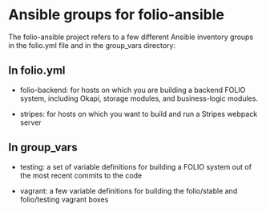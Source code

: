 # Ansible groups for folio-ansible

The folio-ansible project refers to a few different Ansible inventory
groups in the folio.yml file and in the group_vars directory:

## In folio.yml
* folio-backend: for hosts on which you are building a backend FOLIO
  system, including Okapi, storage modules, and business-logic
  modules.

* stripes: for hosts on which you want to build and run a Stripes
  webpack server

## In group_vars
* testing: a set of variable definitions for building a FOLIO system
  out of the most recent commits to the code

* vagrant: a few variable definitions for building the folio/stable
  and folio/testing vagrant boxes
